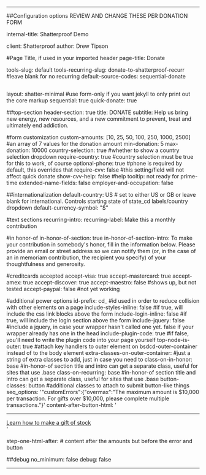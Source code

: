 ---

##Configuration options REVIEW AND CHANGE THESE PER DONATION FORM


internal-title: Shatterproof Demo

client: Shatterproof
author: Drew Tipson

#Page Title, if used in your imported header
page-title: Donate

tools-slug: default
tools-recurring-slug: donate-to-shatterproof-recurr #leave blank for no recurring
default-source-codes: sequential-donate

##
layout: shatter-minimal #use form-only if you want jekyll to only print out the core markup
sequential: true
quick-donate: true


##top-section
header-section: true
title: DONATE
subtitle: Help us bring new energy, new resources, and a new commitment to prevent, treat and ultimately end addiction.

#form customization
custom-amounts: [10, 25, 50, 100, 250, 1000, 2500] #an array of 7 values for the donation amount
min-donation: 5
max-donation: 10000
country-selection: true #whether to show a country selection dropdown
require-country: true #country selection must be true for this to work, of course
optional-phone: true #phone is required by default, this overrides that
require-cvv: false #this setting/field will not affect quick donate
show-cvv-help: false #help tooltip: not ready for prime-time
extended-name-fields: false
employer-and-occupation: false


##internationalization
default-country: US # set to either US or GB or leave blank for international. Controls starting state of state_cd labels/country dropdown
default-currency-symbol: "$"

#text sections
recurring-intro: 
recurring-label: Make this a monthly contribution

#in honor-of
in-honor-of-section: true 
in-honor-of-section-intro: To make your contribution in somebody's honor, fill in the information below. Please provide an email or street address so we can notify them (or, in the case of an in memoriam contribution, the recipient you specify) of your thoughtfulness and generosity.

#creditcards accepted
accept-visa: true
accept-mastercard: true
accept-amex: true
accept-discover: true
accept-maestro: false #shows up, but not tested
accept-paypal: false  #not yet working

#additional power options
id-prefix: cd_ #id used in order to reduce collision with other elements on a page 
include-styles-inline: false #if true, will include the css link blocks above the form
include-login-inline: false #if true, will include the login section above the form
include-jquery: false #include a jquery, in case your wrapper hasn't called one yet. false if your wrapper already has one in the head
include-plugin-code: true #if false, you'll need to write the plugin code into your page yourself
top-node-is-outer: true #attach key handlers to outer element on bsdcd-outer-container instead of to the body element
extra-classes-on-outer-container: #just a string of extra classes to add, just in case you need to
class-on-in-honor: base #in-honor-of section title and intro can get a separate class, useful for sites that use .base
class-on-recurring: base #in-honor-of section title and intro can get a separate class, useful for sites that use .base
button-classes: button #additional classes to attach to submit button-like things
seq_options: '"customErrors":{"overmax":"The maximum amount is $10,000 per transaction. For gifts over $10,000, please complete multiple transactions."}'
content-after-button-html: '<div class="learn-stock"><hr><a href="http://www.shatterproof.org/pages/stock-gifts " target="_blank">Learn how to make a gift of stock</a></div>'

step-one-html-after: # content after the amounts but before the error and button

##debug
no_minimum: false
debug: false

---
